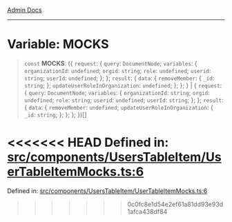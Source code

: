 [Admin Docs](/)

***

# Variable: MOCKS

> `const` **MOCKS**: (\{ `request`: \{ `query`: `DocumentNode`; `variables`: \{ `organizationId`: `undefined`; `orgid`: `string`; `role`: `undefined`; `userid`: `string`; `userId`: `undefined`; \}; \}; `result`: \{ `data`: \{ `removeMember`: \{ `_id`: `string`; \}; `updateUserRoleInOrganization`: `undefined`; \}; \}; \} \| \{ `request`: \{ `query`: `DocumentNode`; `variables`: \{ `organizationId`: `string`; `orgid`: `undefined`; `role`: `string`; `userid`: `undefined`; `userId`: `string`; \}; \}; `result`: \{ `data`: \{ `removeMember`: `undefined`; `updateUserRoleInOrganization`: \{ `_id`: `string`; \}; \}; \}; \})[]

<<<<<<< HEAD
Defined in: [src/components/UsersTableItem/UserTableItemMocks.ts:6](https://github.com/abhassen44/talawa-admin/blob/285f7384c3d26b5028a286d84f89b85120d130a2/src/components/UsersTableItem/UserTableItemMocks.ts#L6)
=======
Defined in: [src/components/UsersTableItem/UserTableItemMocks.ts:6](https://github.com/PalisadoesFoundation/talawa-admin/blob/main/src/components/UsersTableItem/UserTableItemMocks.ts#L6)
>>>>>>> 0c0fc8e1d54e2ef61a81dd93e93d1afca438df84
